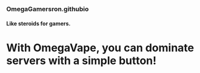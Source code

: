 ### OmegaGamersron.githubio
#### Like steroids for gamers.
# With OmegaVape, you can dominate servers with a simple button!
